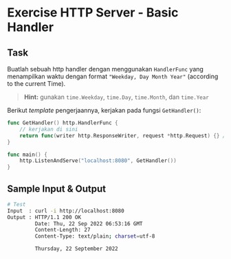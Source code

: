 # Exercise HTTP Server - Basic Handler

## Task

Buatlah sebuah http handler dengan menggunakan `HandlerFunc` yang menampilkan waktu dengan format `"Weekday, Day Month Year"` (according to the current Time).

> **Hint:** gunakan `time.Weekday`, `time.Day`, `time.Month`, dan `time.Year`

Berikut _template_ pengerjaannya, kerjakan pada fungsi `GetHandler()`:

```go
func GetHandler() http.HandlerFunc {
    // kerjakan di sini
    return func(writer http.ResponseWriter, request *http.Request) {} // TODO: replace this
}

func main() {
    http.ListenAndServe("localhost:8080", GetHandler())
}
```

## Sample Input & Output

```bash
# Test
Input  : curl -i http://localhost:8080
Output : HTTP/1.1 200 OK
         Date: Thu, 22 Sep 2022 06:53:16 GMT
         Content-Length: 27
         Content-Type: text/plain; charset=utf-8

         Thursday, 22 September 2022
```
